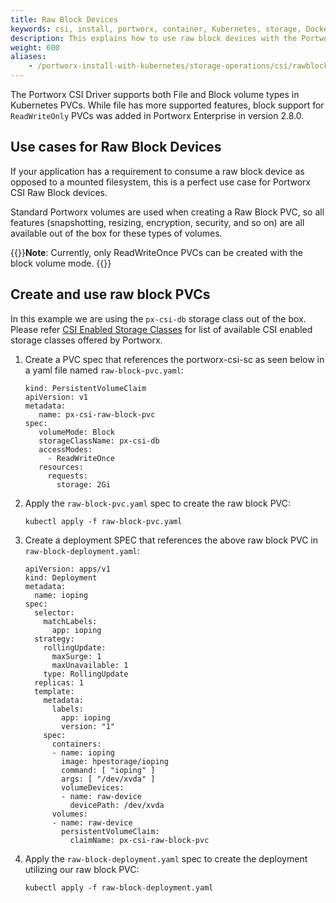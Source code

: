 ```yaml
---
title: Raw Block Devices
keywords: csi, install, portworx, container, Kubernetes, storage, Docker, k8s, pv, persistent disk, raw, block, device
description: This explains how to use raw block devices with the Portworx CSI Driver.
weight: 600
aliases:
    - /portworx-install-with-kubernetes/storage-operations/csi/rawblock/
---
```

The Portworx CSI Driver supports both File and Block volume types in Kubernetes PVCs. While file has more supported features, block support for `ReadWriteOnly` PVCs was added in Portworx Enterprise in version 2.8.0. 

## Use cases for Raw Block Devices

If your application has a requirement to consume a raw block device as opposed to a mounted filesystem, this is a perfect use case for Portworx CSI Raw Block devices.

Standard Portworx volumes are used when creating a Raw Block PVC, so all features (snapshotting, resizing, encryption, security, and so on) are all available out of the box for these types of volumes.

{{<info>}}**Note**:
Currently, only ReadWriteOnce PVCs can be created with the block volume mode.
{{</info>}}


## Create and use raw block PVCs

In this example we are using the `px-csi-db` storage class out of the box. Please refer [CSI Enabled Storage Classes](/portworx-install-with-kubernetes/storage-operations/csi/storageclasses/) for list of available CSI enabled storage classes offered by Portworx.

1. Create a PVC spec that references the portworx-csi-sc as seen below in a yaml file named `raw-block-pvc.yaml`:

     
    ```text
    kind: PersistentVolumeClaim
    apiVersion: v1
    metadata:
       name: px-csi-raw-block-pvc
    spec:
       volumeMode: Block
       storageClassName: px-csi-db
       accessModes:
         - ReadWriteOnce
       resources:
         requests:
           storage: 2Gi
    ```

2. Apply the `raw-block-pvc.yaml` spec to create the raw block PVC:

    ```text
    kubectl apply -f raw-block-pvc.yaml
    ```

3. Create a deployment SPEC that references the above raw block PVC in `raw-block-deployment.yaml`:

    ```text
    apiVersion: apps/v1
    kind: Deployment
    metadata:
      name: ioping
    spec:
      selector:
        matchLabels:
          app: ioping
      strategy:
        rollingUpdate:
          maxSurge: 1
          maxUnavailable: 1
        type: RollingUpdate
      replicas: 1
      template:
        metadata:
          labels:
            app: ioping
            version: "1"
        spec:
          containers:
          - name: ioping 
            image: hpestorage/ioping 
            command: [ "ioping" ] 
            args: [ "/dev/xvda" ] 
            volumeDevices: 
            - name: raw-device 
              devicePath: /dev/xvda 
          volumes:
          - name: raw-device
            persistentVolumeClaim:
              claimName: px-csi-raw-block-pvc
    ```

4. Apply the `raw-block-deployment.yaml` spec to create the deployment utilizing our raw block PVC:

    ```text
    kubectl apply -f raw-block-deployment.yaml
    ```